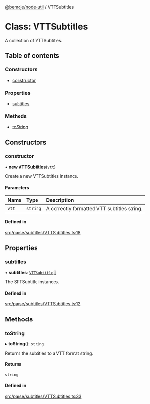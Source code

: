 [@bemoje/node-util](/docs/index.md) / VTTSubtitles

# Class: VTTSubtitles

A collection of VTTSubtitles.

## Table of contents

### Constructors

- [constructor](/docs/classes/VTTSubtitles.md#constructor)

### Properties

- [subtitles](/docs/classes/VTTSubtitles.md#subtitles)

### Methods

- [toString](/docs/classes/VTTSubtitles.md#tostring)

## Constructors

### constructor

• **new VTTSubtitles**(`vtt`)

Create a new VTTSubtitles instance.

#### Parameters

| Name | Type | Description |
| :------ | :------ | :------ |
| `vtt` | `string` | A correctly formatted VTT subtitles string. |

#### Defined in

[src/parse/subtitles/VTTSubtitles.ts:18](https://github.com/bemoje/bemoje-node-util/blob/3683199/src/parse/subtitles/VTTSubtitles.ts#L18)

## Properties

### subtitles

• **subtitles**: [`VTTSubtitle`](/docs/classes/VTTSubtitle.md)[]

The SRTSubtitle instances.

#### Defined in

[src/parse/subtitles/VTTSubtitles.ts:12](https://github.com/bemoje/bemoje-node-util/blob/3683199/src/parse/subtitles/VTTSubtitles.ts#L12)

## Methods

### toString

▸ **toString**(): `string`

Returns the subtitles to a VTT format string.

#### Returns

`string`

#### Defined in

[src/parse/subtitles/VTTSubtitles.ts:33](https://github.com/bemoje/bemoje-node-util/blob/3683199/src/parse/subtitles/VTTSubtitles.ts#L33)
